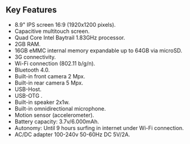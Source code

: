 ## Key Features

* 8.9" IPS screen 16:9 (1920x1200 pixels).
* Capacitive multitouch screen.
* Quad Core Intel Baytrail 1.83GHz processor.
* 2GB RAM.
* 16GB eMMC internal memory expandable up to 64GB via microSD.
* 3G connectivity.
* Wi-Fi connection (802.11 b/g/n).
* Bluetooth 4.0.
* Built-in front camera 2 Mpx.
* Built-in rear camera 5 Mpx.
* USB-Host.
* USB-OTG .
* Built-in speaker 2x1w.
* Built-in omnidirectional microphone.
* Motion sensor (accelerometer).
* Battery capacity: 3.7v/6.000mAh.
* Autonomy: Until 9 hours surfing in internet under Wi-Fi connection.
* AC/DC adapter 100-240v 50-60Hz DC 5V/2A.
